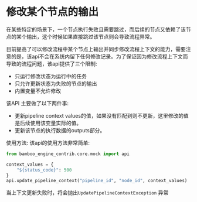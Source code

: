 # 修改某个节点的输出

在某些特定的场景下，一个节点执行失败且需要跳过，而后续的节点又依赖了该节点的某个输出，这个时候如果直接跳过该节点则会导致流程异常。

目前提高了可以修改流程中某个节点上输出并同步修改流程上下文的能力，需要注意的是，该api不会在系统内留下任何修改记录。为了保证因为修改流程上下文而导致的流程问题，该api提供了三个限制:
- 只运行修改状态为运行中的任务
- 只允许更新状态为失败的节点的输出
- 内置变量不允许修改

该API 主要做了以下两件事:
- 更新pipeline context values的值，如果没有匹配到则不更新，这里修改的值是后续使用该变量实际的值。
- 更新该节点的执行数据的outputs部分。


使用方法:
该api的使用方法非常简单:
```python
from bamboo_engine_contrib.core.mock import api

context_values = {
	"${status_code}": 500
}
api.update_pipeline_context("pipeline_id", "node_id", context_values)
```

当上下文更新失败时，将会抛出`UpdatePipelineContextException` 异常


